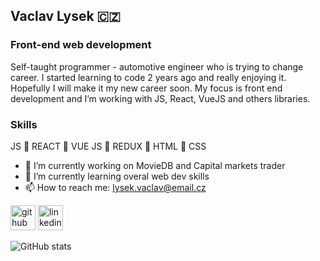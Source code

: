 ## Vaclav Lysek :czech_republic:
### Front-end web development

Self-taught programmer - automotive engineer who is trying to change career.
I started learning to code 2 years ago and really enjoying it. Hopefully I will make it my new career soon.
My focus is front end development and I’m working with JS, React, VueJS and others libraries.

### Skills
JS :small_orange_diamond: REACT :small_orange_diamond: VUE JS :small_orange_diamond: REDUX :small_orange_diamond: HTML :small_orange_diamond: CSS

- 🔭 I’m currently working on MovieDB and Capital markets trader 
- 🌱 I’m currently learning overal web dev skills 
- 📫 How to reach me: lysek.vaclav@email.cz 


[<img src='https://cdn.jsdelivr.net/npm/simple-icons@3.0.1/icons/github.svg' alt='github' height='40'>](https://github.com/vencalysek)  [<img src='https://cdn.jsdelivr.net/npm/simple-icons@3.0.1/icons/linkedin.svg' alt='linkedin' height='40'>](https://www.linkedin.com/in/vaclav-lysek-708b74131/)  

![GitHub stats](https://github-readme-stats.vercel.app/api?username=vencalysek&show_icons=true&count_private=true)  
